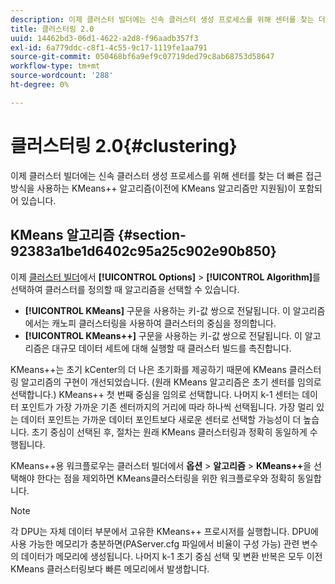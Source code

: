 ```yaml
---
description: 이제 클러스터 빌더에는 신속 클러스터 생성 프로세스를 위해 센터를 찾는 더 빠른 접근 방식을 사용하는 KMeans++ 알고리즘(이전에 KMeans 알고리즘만 지원됨)이 포함되어 있습니다.
title: 클러스터링 2.0
uuid: 14462bd3-06d1-4622-a2d8-f96aadb357f3
exl-id: 6a779ddc-c8f1-4c55-9c17-1119fe1aa791
source-git-commit: 050468bf6a9ef9c07719ded79c8ab68753d58647
workflow-type: tm+mt
source-wordcount: '288'
ht-degree: 0%

---
```


# 클러스터링 2.0{#clustering}

이제 클러스터 빌더에는 신속 클러스터 생성 프로세스를 위해 센터를 찾는 더 빠른 접근 방식을 사용하는 KMeans++ 알고리즘(이전에 KMeans 알고리즘만 지원됨)이 포함되어 있습니다.

## KMeans 알고리즘 {#section-92383a1be1d6402c95a25c902e90b850}

이제 [클러스터 빌더](https://experienceleague.adobe.com/docs/data-workbench/using/client/analysis-visualizations/visitor-cluster/c-visitor-cluster.html?lang=en)에서 **[!UICONTROL Options]** > **[!UICONTROL Algorithm]**&#x200B;를 선택하여 클러스터를 정의할 때 알고리즘을 선택할 수 있습니다.

* **[!UICONTROL KMeans]** 구문을 사용하는 키-값 쌍으로 전달됩니다. 이 알고리즘에서는 캐노피 클러스터링을 사용하여 클러스터의 중심을 정의합니다.
* **[!UICONTROL KMeans++]** 구문을 사용하는 키-값 쌍으로 전달됩니다. 이 알고리즘은 대규모 데이터 세트에 대해 실행할 때 클러스터 빌드를 촉진합니다.

<!-- <a id="section_8193A6D60C5540BB985085BE670B4544"></a> -->

KMeans++는 초기 kCenter의 더 나은 초기화를 제공하기 때문에 KMeans 클러스터링 알고리즘의 구현이 개선되었습니다. (원래 KMeans 알고리즘은 초기 센터를 임의로 선택합니다.) KMeans++ 첫 번째 중심을 임의로 선택합니다. 나머지 k-1 센터는 데이터 포인트가 가장 가까운 기존 센터까지의 거리에 따라 하나씩 선택됩니다. 가장 멀리 있는 데이터 포인트는 가까운 데이터 포인트보다 새로운 센터로 선택할 가능성이 더 높습니다. 초기 중심이 선택된 후, 절차는 원래 KMeans 클러스터링과 정확히 동일하게 수행됩니다.

KMeans++용 워크플로우는 클러스터 빌더에서 **옵션** > **알고리즘** > **KMeans++**&#x200B;을 선택해야 한다는 점을 제외하면 KMeans클러스터링을 위한 워크플로우와 정확히 동일합니다.

>[!NOTE]
>
>각 DPU는 자체 데이터 부분에서 고유한 KMeans++ 프로시저를 실행합니다. DPU에 사용 가능한 메모리가 충분하면(PAServer.cfg 파일에서 비율이 구성 가능) 관련 변수의 데이터가 메모리에 생성됩니다. 나머지 k-1 초기 중심 선택 및 변환 반복은 모두 이전 KMeans 클러스터링보다 빠른 메모리에서 발생합니다.
